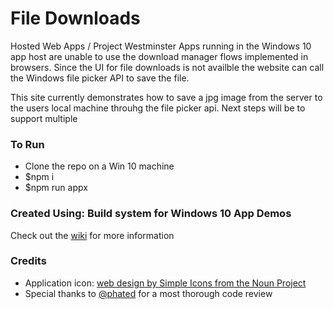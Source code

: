 File Downloads
============

Hosted Web Apps / Project Westminster Apps running in the Windows 10 app host are unable to use the download manager flows implemented in browsers. Since the UI for file downloads is not availble the website can call the Windows file picker API to save the file.

This site currently demonstrates how to save a jpg image from the server to the users local machine throuhg the file picker api. Next steps will be to support multiple 

### To Run
* Clone the repo on a Win 10 machine
* $npm i
* $npm run appx

### Created Using: Build system for Windows 10 App Demos
Check out the [wiki](https://github.com/MicrosoftEdge/generator-appx/wiki) for more information

### Credits
* Application icon: [web design by Simple Icons from the Noun Project](https://thenounproject.com/search/?q=code&i=32232)
* Special thanks to [@phated](https://github.com/phated) for a most thorough code review
